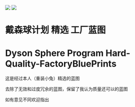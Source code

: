 ![](https://img.shields.io/github/languages/code-size/DSPBluePrints/Hard-Quality-FactoryBluePrints?style=for-the-badge)
![](https://img.shields.io/github/last-commit/DSPBluePrints/Hard-Quality-FactoryBluePrints?style=for-the-badge)
# 戴森球计划    精选   工厂蓝图  
# Dyson Sphere Program  Hard-Quality-FactoryBluePrints

这是经过本人（重装小兔）精选的蓝图

去除了无效和过度冗余的蓝图，保留了我认为质量还可以的蓝图

如有意见不同欢迎指出

